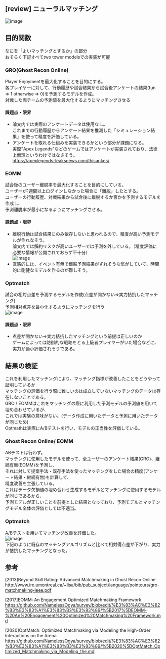 ## [review] ニューラルマッチング  
![image](https://user-images.githubusercontent.com/54636129/196291236-9a74373a-ad23-4346-bd44-00ebcd2ebfe9.png)  

## 目的関数  
なにを「よいマッチングとするか」の部分  
おそらく下記すべてtwo tower modelsでの実装が可能  
### GRO(Ghost Recon Online)  
Player Enjoymentを最大化することを目的にする。  
各プレイヤーに対して、行動履歴や試合結果から試合後アンケートの結果(fun ⇒ 1 otherwise ⇒ 0)を予測するモデルを作成。  
対戦した両チームの予測値を最大化するようにマッチングさせる  

#### 課題点・限界  
- 論文内では実際のアンケートデータは使用なし。  
  これまでの行動履歴からアンケート結果を推測した「シミュレーション結果」を使って精度を評価している。  
- アンケートを取れる仕組みを実装できるかという部分が課題になる。  
  実際"Apex Legends"などのゲームではアンケートが実装されており、法律上無理というわけではなさそう。  
  https://apexlegends-leaksnews.com/thisankes/

### EOMM  
試合後のユーザー離脱率を最大化することを目的にしている。  
ユーザーが1週間以上ログインしなかった場合に「離脱」したとする。  
ユーザーの行動履歴、対戦結果から試合後に離脱するか否かを予測するモデルを作成し、  
予測離脱率が最小になるようにマッチングさせる。  

#### 課題点・限界  
- 離脱行動は試合結果にのみ依存しないと思われるので、精度が高い予測モデルが作れなそう。  
  論文内では解約リスクが高いユーザーでは予測を外している。（精度評価に必要な情報が公開されておらず不十分）      
  ![image](https://user-images.githubusercontent.com/54636129/196284383-d8da7395-ea1a-4f5a-aa8e-db6ca19207ff.png)  
- 直感的には、イベント有無で離脱予測結果がずれそうな気がしていて、時間的に剛健なモデルを作るのが難しそう。  
  
### Optmatch  
試合の相対点差を予測するモデルを作成(点差が開かない⇒実力拮抗したマッチング)  
予測相対点差を最小化するようにマッチングを行う    
![image](https://user-images.githubusercontent.com/54636129/196285472-566d0b2f-9c93-46ba-be3f-c602d4ca13b4.png)  

#### 課題点・限界  
- 点差が開かない⇒実力拮抗したマッチングという前提は正しいのか  
  ゲームによっては防御的な戦略をとる上級者プレイヤーがいた場合などに、実力が過小評価されそうである。  

## 結果の検証  
これを利用したマッチングにより、マッチング指標が改善したことをどうやって証明しているか  
マッチングの評価を行う際に難しいのは成立していないマッチングのデータは存在しないことである。  
GRO / EOMMはこれをマッチングの際に利用した予測モデルの予測値を用いて埋め合わせているが、  
これでは実験の意味がない。(データ作成に用いたデータと予測に用いたデータが同じため)  
Optmathは実際にA/Bテストを行い、モデルの正当性を評価している。

### Ghost Recon Online/ EOMM  
ABテストは行わず。  
マッチングに使用したモデルを使って、全ユーザーのアンケート結果(GRO)、継続有無(EOMM)を予測し、  
それに対して提案手法・既存手法を使ったマッチングをした場合の精度(アンケート結果・継続有無)を計算して、  
精度改善を主張している。  
これはデータ欠損値の埋め合わせ生成するモデルとマッチングに使用するモデルが同じであるから、  
予測モデルが正しいことを前提とした結果となっており、予測モデルとマッチングモデル全体の評価としては不適当。  
  
### Optmatch  
A/Bテストを用いてマッチング改善を評価した。  
![image](https://user-images.githubusercontent.com/54636129/195833762-035ad643-cbb3-4364-b208-4ac859971671.png)  
下記のように既存のマッチングアルゴリズムと比べて相対得点差が下がり、実力が拮抗したマッチングとなった。  

## 参考  
[2013]Beyond Skill Rating: Advanced Matchmaking in Ghost Recon Online  
http://www.iro.umontreal.ca/~lisa/bib/pub_subject/language/pointeurs/gro-matchmaking-ieee.pdf  
  
[2017]EOMM: An Engagement Optimized Matchmaking Framework  
https://github.com/NamelessOgya/survey/blob/edit/%E3%83%AC%E3%82%B3%E3%83%A1%E3%83%B3%E3%83%89/%5B2017%5DEOMM-%20An%20Engagement%20Optimized%20Matchmaking%20Framework.md  
  
[2020]OptMatch: Optimized Matchmaking via Modeling the High-Order Interactions on the Arena  
https://github.com/NamelessOgya/survey/blob/edit/%E3%83%AC%E3%82%B3%E3%83%A1%E3%83%B3%E3%83%89/%5B2020%5DOptMatch_Optimized_Matchmaking_via_Modeling_the.md
